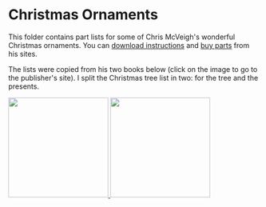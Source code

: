 # Christmas Ornaments

This folder contains part lists for some of Chris McVeigh's wonderful
Christmas ornaments.
You can
[download instructions](https://chrismcveigh.com/cm/building_guides_-_holiday_2018.html)
and [buy parts](https://powerpig.ecwid.com) from his sites.

The lists were copied from his two books below 
(click on the image to go to the publisher's site).
I split the Christmas tree list in two: for the tree and the presents.

<a href="https://nostarch.com/legochristmas">
<img src="https://images.brickset.com/sets/large/ISBN1593277660-1.jpg?201607251043" width="200">
</a>
<a href="https://nostarch.com/legochristmas2">
<img src="https://images.brickset.com/sets/large/ISBN159327940X-1.jpg?201810190102" width="200">
</a>

